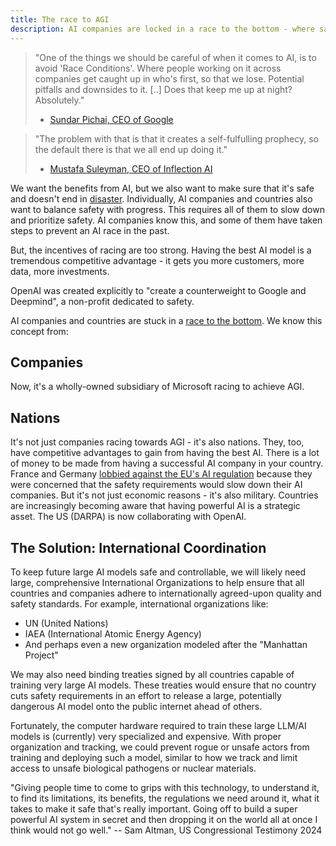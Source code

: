 ```yaml
---
title: The race to AGI
description: AI companies are locked in a race to the bottom - where safety is the first thing to go.
---
```


> "One of the things we should be careful of when it comes to AI, is to avoid 'Race Conditions'.  Where people working on it across companies get caught up in who's first, so that we lose. Potential pitfalls and downsides to it. [..] Does that keep me up at night? Absolutely."
> - [Sundar Pichai, CEO of Google](https://youtu.be/F62prbQAj7U?si=hXw-DwrFMl8GYaMx&t=901)

> "The problem with that is that it creates a self-fulfulling prophecy, so the default there is that we all end up doing it."
> - [Mustafa Suleyman, CEO of Inflection AI](https://youtu.be/F62prbQAj7U?si=_GJZ5gJNJSXDiaas&t=920)

We want the benefits from AI, but we also want to make sure that it's safe and doesn't end in [disaster](/xrisk).
Individually, AI companies and countries also want to balance safety with progress.
This requires all of them to slow down and prioritize safety.
AI companies know this, and some of them have taken steps to prevent an AI race in the past.

But, the incentives of racing are too strong. Having the best AI model is a tremendous competitive advantage - it gets you more customers, more data, more investments.

OpenAI was created explicitly to "create a counterweight to Google and Deepmind", a non-profit dedicated to safety.


AI companies and countries are stuck in a [race to the bottom](https://en.wikipedia.org/wiki/Race_to_the_bottom).
We know this concept from:

## Companies

Now, it's a wholly-owned subsidiary of Microsoft racing to achieve AGI.

## Nations

It's not just companies racing towards AGI - it's also nations.
They, too, have competitive advantages to gain from having the best AI.
There is a lot of money to be made from having a successful AI company in your country.
France and Germany [lobbied against the EU's AI regulation](https://www.euractiv.com/section/artificial-intelligence/news/ai-act-french-government-accused-of-being-influenced-by-lobbyist-with-conflict-of-interests/) because they were concerned that the safety requirements would slow down their AI companies.
But it's not just economic reasons - it's also military.
Countries are increasingly becoming aware that having powerful AI is a strategic asset.
The US (DARPA) is now collaborating with OpenAI.

## The Solution: International Coordination

To keep future large AI models safe and controllable, we will likely need large, comprehensive International Organizations to help ensure that all countries and companies adhere to internationally agreed-upon quality and safety standards. 
For example, international organizations like:
- UN (United Nations)
- IAEA (International Atomic Energy Agency)
- And perhaps even a new organization modeled after the "Manhattan Project"

We may also need binding treaties signed by all countries capable of training very large AI models. These treaties would ensure that no country cuts safety requirements in an effort to release a large, potentially dangerous AI model onto the public internet ahead of others.

Fortunately, the computer hardware required to train these large LLM/AI models is (currently) very specialized and expensive. With proper organization and tracking, we could prevent rogue or unsafe actors from training and deploying such a model, similar to how we track and limit access to unsafe biological pathogens or nuclear materials.

"Giving people time to come to grips with this technology, to understand it, to find its limitations, its benefits, the regulations we need around it, what it takes to make it safe that's really important. Going off to build a super powerful AI system in secret and then dropping it on the world all at once I think would not go well." -- Sam Altman, US Congressional Testimony 2024

